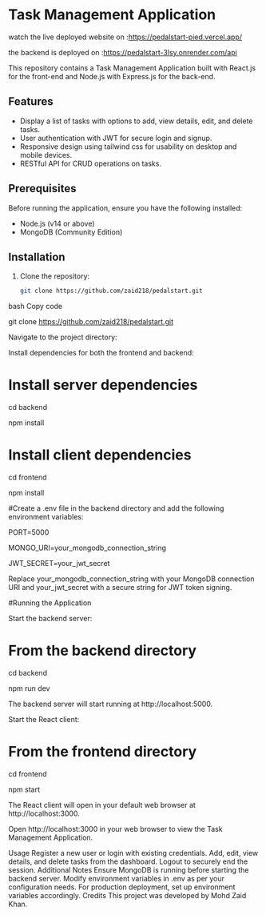 
# Task Management Application

watch the live deployed website on :https://pedalstart-pied.vercel.app/

the backend is deployed on :https://pedalstart-3lsy.onrender.com/api

This repository contains a Task Management Application built with React.js for the front-end and Node.js with Express.js for the back-end.

## Features

- Display a list of tasks with options to add, view details, edit, and delete tasks.
- User authentication with JWT for secure login and signup.
- Responsive design using tailwind css for usability on desktop and mobile devices.
- RESTful API for CRUD operations on tasks.

## Prerequisites

Before running the application, ensure you have the following installed:

- Node.js (v14 or above)
- MongoDB (Community Edition)

## Installation

1. Clone the repository:

   ```bash
   git clone https://github.com/zaid218/pedalstart.git


bash
Copy code

git  clone https://github.com/zaid218/pedalstart.git

Navigate to the project directory:

Install dependencies for both the frontend and backend:


# Install server dependencies
cd backend

npm install

# Install client dependencies
cd frontend

npm install


#Create a .env file in the backend directory and add the following environment variables:



PORT=5000

MONGO_URI=your_mongodb_connection_string

JWT_SECRET=your_jwt_secret

Replace your_mongodb_connection_string with your MongoDB connection URI and your_jwt_secret with a secure string for JWT token signing.

#Running the Application

Start the backend server:


# From the backend directory
cd backend

npm run dev

The backend server will start running at http://localhost:5000.

Start the React client:


# From the frontend directory
cd frontend

npm start

The React client will open in your default web browser at http://localhost:3000.

Open http://localhost:3000 in your web browser to view the Task Management Application.

Usage
Register a new user or login with existing credentials.
Add, edit, view details, and delete tasks from the dashboard.
Logout to securely end the session.
Additional Notes
Ensure MongoDB is running before starting the backend server.
Modify environment variables in .env as per your configuration needs.
For production deployment, set up environment variables accordingly.
Credits
This project was developed by Mohd Zaid Khan.
